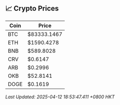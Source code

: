 ## 📈 Crypto Prices

| Coin | Price |
| ---- | ----- |
| BTC | $83333.1467 |
| ETH | $1590.4278 |
| BNB | $589.8028 |
| CRV | $0.6147 |
| ARB | $0.2996 |
| OKB | $52.8141 |
| DOGE | $0.1619 |

_Last Updated: 2025-04-12 18:53:47.411 +0800 HKT_